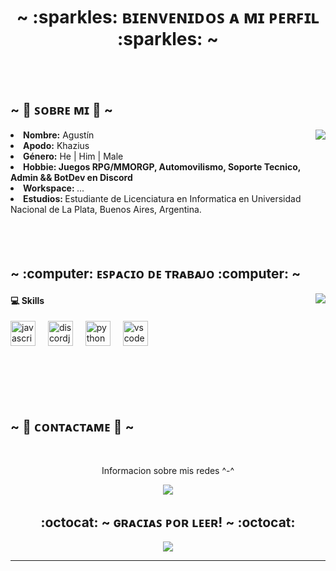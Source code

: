 <body>
<h1 align="center"> ~ :sparkles: ʙɪᴇɴᴠᴇɴɪᴅᴏꜱ ᴀ ᴍɪ ᴘᴇʀꜰɪʟ :sparkles: ~</h1>
<br>
<div align="center">
</div>
<br>
<div>
<h2 align="left"> ~ 🦊  ꜱᴏʙʀᴇ ᴍɪ  🦊 ~ </h2>
<img src="https://imgur.com/NaKJPJR.gif" align="right">
<li>
<b>Nombre:</b> Agustín
</li>
<li>
 <b>Apodo:</b> Khazius
<li>
<b>Género:</b> He | Him | Male
</li>
<li>
<b>Hobbie: Juegos RPG/MMORGP, Automovilismo, Soporte Tecnico, Admin && BotDev en Discord </b> 
</li>
<li>
<b>Workspace: </b> ...
</li>
<li>
<b>Estudios: </b> Estudiante de Licenciatura en Informatica en Universidad Nacional de La Plata, Buenos Aires, Argentina. 
</li>
<br>
<br>
<br>
</div>
<div>
<h2 align="left">            ~ :computer: ᴇꜱᴘᴀᴄɪᴏ ᴅᴇ ᴛʀᴀʙᴀᴊᴏ :computer: ~ </h2>
<p>
<img src="https://imgur.com/qtgx3AG.gif " align="right">
</div>
</p>


<p>
<h4 align="left"> 💻 Skills </h4>
</p>
<p>

<div align="left">
  <img src="https://cdn.jsdelivr.net/gh/devicons/devicon/icons/javascript/javascript-original.svg" height="40" alt="javascript logo"  />
  <img width="12" />
  <img src="https://cdn.jsdelivr.net/gh/devicons/devicon/icons/discordjs/discordjs-original.svg" height="40" alt="discordjs logo"  />
  <img width="12" />
  <img src="https://cdn.jsdelivr.net/gh/devicons/devicon/icons/python/python-original.svg" height="40" alt="python logo"  />
  <img width="12" />
  <img src="https://cdn.jsdelivr.net/gh/devicons/devicon/icons/vscode/vscode-original.svg" height="40" alt="vscode logo"  />
</div>

</p>


<br>
<br>
<br>
<br>



<h2>         ~ 📝  ᴄᴏɴᴛᴀᴄᴛᴀᴍᴇ  📝 ~ </h2>
<br>
<p align="center">Informacion sobre mis redes ^-^ </p>
<p align="center"><a href="https://www.instagram.com/aguuspeirano_/" target="_blank"><img src="https://img.shields.io/badge/Instagram-6014b8?style=for-the-badge&logo=instagram&logoColor=white"/></a>
</div>
<br>
<div>
<h2 align="center"> :octocat: ~ ɢʀᴀᴄɪᴀꜱ ᴘᴏʀ ʟᴇᴇʀ! ~ :octocat: </h2>
<div align="center">
<img src="https://media.giphy.com/media/BS0d0FHVdrmeI/giphy.gif">
</div>
<hr>
</div>
</div>
</body>
